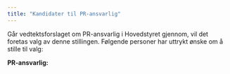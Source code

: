 ```yaml
---
title: "Kandidater til PR-ansvarlig"
---
```


Går vedtektsforslaget om PR-ansvarlig i Hovedstyret gjennom, vil det foretas valg av denne stillingen. Følgende personer har uttrykt ønske om å stille til valg:

**PR-ansvarlig:**